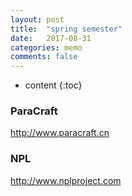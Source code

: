 ```yaml
---
layout: post
title:  "spring semester"
date:   2017-08-31
categories: memo
comments: false
---
```


* content
{:toc}

### ParaCraft
http://www.paracraft.cn

### NPL
http://www.nplproject.com
